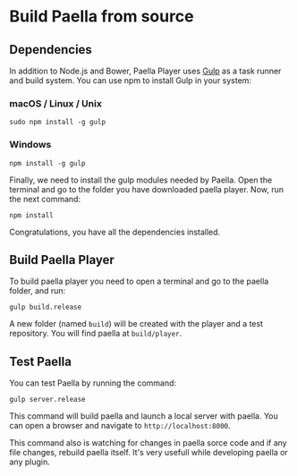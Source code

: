 ---
---

# Build Paella from source

## Dependencies

In addition to Node.js and Bower, Paella Player uses [Gulp](http://gulpjs.com/) as a task runner and build system. You can use npm to install Gulp in your system:

### macOS / Linux / Unix

```shell
sudo npm install -g gulp
```

### Windows

```shell
npm install -g gulp
```

Finally, we need to install the gulp modules needed by Paella. Open the terminal and go to the folder you have downloaded paella player.
Now, run the next command:

```	shell
npm install
```

Congratulations, you have all the dependencies installed.	

## Build Paella Player

To build paella player you need to open a terminal and go to the paella folder, and run:

```shell
gulp build.release
```

A new folder (named `build`) will be created with the player and a test repository. You will find paella at `build/player`.


## Test Paella

You can test Paella by running the command:

```shell
gulp server.release
```

This command will build paella and launch a local server with paella. You can open a browser and navigate to `http://localhost:8000`.

This command also is watching for changes in paella sorce code and if any file changes, rebuild paella itself. It's very usefull while developing paella or any plugin.
